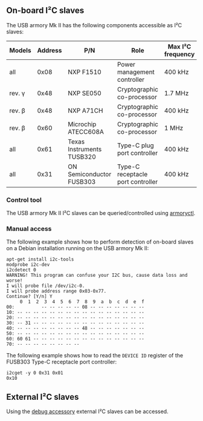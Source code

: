 ## On-board I²C slaves

The USB armory Mk II has the following components accessible as I²C slaves:

| Models | Address | P/N                       | Role                              | Max I²C frequency |
|--------|--------|----------------------------|-----------------------------------|-------------------|
| all    | 0x08    | NXP F1510                 | Power management controller       |           400 kHz |
| rev. γ | 0x48    | NXP SE050                 | Cryptographic co-processor        |           1.7 MHz |
| rev. β | 0x48    | NXP A71CH                 | Cryptographic co-processor        |           400 kHz |
| rev. β | 0x60    | Microchip ATECC608A       | Cryptographic co-processor        |             1 MHz |
| all    | 0x61    | Texas Instruments TUSB320 | Type-C plug port controller       |           400 kHz |
| all    | 0x31    | ON Semiconductor FUSB303  | Type-C receptacle port controller |           400 kHz |

### Control tool

The USB armory Mk II I²C slaves can be queried/controlled using [armoryctl](https://github.com/usbarmory/armoryctl).

### Manual access

The following example shows how to perform detection of on-board slaves on a
Debian installation running on the USB armory Mk II:

```
apt-get install i2c-tools
modprobe i2c-dev
i2cdetect 0
WARNING! This program can confuse your I2C bus, cause data loss and worse!
I will probe file /dev/i2c-0.
I will probe address range 0x03-0x77.
Continue? [Y/n] Y
     0  1  2  3  4  5  6  7  8  9  a  b  c  d  e  f
00:          -- -- -- -- -- 08 -- -- -- -- -- -- --
10: -- -- -- -- -- -- -- -- -- -- -- -- -- -- -- --
20: -- -- -- -- -- -- -- -- -- -- -- -- -- -- -- --
30: -- 31 -- -- -- -- -- -- -- -- -- -- -- -- -- --
40: -- -- -- -- -- -- -- -- 48 -- -- -- -- -- -- --
50: -- -- -- -- -- -- -- -- -- -- -- -- -- -- -- --
60: 60 61 -- -- -- -- -- -- -- -- -- -- -- -- -- --
70: -- -- -- -- -- -- -- --
```

The following example shows how to read the `DEVICE ID` register of the FUSB303
Type-C receptacle port controller:

```
i2cget -y 0 0x31 0x01
0x10
```

## External I²C slaves

Using the [debug accessory](https://github.com/usbarmory/usbarmory/tree/master/hardware/mark-two-debug-accessory)
external I²C slaves can be accessed.
